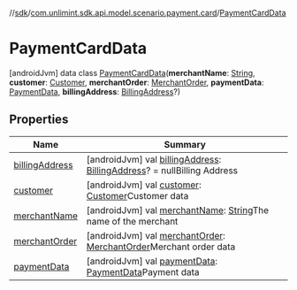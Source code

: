 //[sdk](../../../index.md)/[com.unlimint.sdk.api.model.scenario.payment.card](../index.md)/[PaymentCardData](index.md)



# PaymentCardData  
 [androidJvm] data class [PaymentCardData](index.md)(**merchantName**: [String](https://kotlinlang.org/api/latest/jvm/stdlib/kotlin/-string/index.html), **customer**: [Customer](../../com.unlimint.sdk.api.model/-customer/index.md), **merchantOrder**: [MerchantOrder](../../com.unlimint.sdk.api.model/-merchant-order/index.md), **paymentData**: [PaymentData](../../com.unlimint.sdk.api.model.scenario.payment.common/-payment-data/index.md), **billingAddress**: [BillingAddress](../../com.unlimint.sdk.api.model/-billing-address/index.md)?)   


## Properties  
  
|  Name |  Summary | 
|---|---|
| <a name="com.unlimint.sdk.api.model.scenario.payment.card/PaymentCardData/billingAddress/#/PointingToDeclaration/"></a>[billingAddress](billing-address.md)| <a name="com.unlimint.sdk.api.model.scenario.payment.card/PaymentCardData/billingAddress/#/PointingToDeclaration/"></a> [androidJvm] val [billingAddress](billing-address.md): [BillingAddress](../../com.unlimint.sdk.api.model/-billing-address/index.md)? = nullBilling Address   <br>|
| <a name="com.unlimint.sdk.api.model.scenario.payment.card/PaymentCardData/customer/#/PointingToDeclaration/"></a>[customer](customer.md)| <a name="com.unlimint.sdk.api.model.scenario.payment.card/PaymentCardData/customer/#/PointingToDeclaration/"></a> [androidJvm] val [customer](customer.md): [Customer](../../com.unlimint.sdk.api.model/-customer/index.md)Customer data   <br>|
| <a name="com.unlimint.sdk.api.model.scenario.payment.card/PaymentCardData/merchantName/#/PointingToDeclaration/"></a>[merchantName](merchant-name.md)| <a name="com.unlimint.sdk.api.model.scenario.payment.card/PaymentCardData/merchantName/#/PointingToDeclaration/"></a> [androidJvm] val [merchantName](merchant-name.md): [String](https://kotlinlang.org/api/latest/jvm/stdlib/kotlin/-string/index.html)The name of the merchant   <br>|
| <a name="com.unlimint.sdk.api.model.scenario.payment.card/PaymentCardData/merchantOrder/#/PointingToDeclaration/"></a>[merchantOrder](merchant-order.md)| <a name="com.unlimint.sdk.api.model.scenario.payment.card/PaymentCardData/merchantOrder/#/PointingToDeclaration/"></a> [androidJvm] val [merchantOrder](merchant-order.md): [MerchantOrder](../../com.unlimint.sdk.api.model/-merchant-order/index.md)Merchant order data   <br>|
| <a name="com.unlimint.sdk.api.model.scenario.payment.card/PaymentCardData/paymentData/#/PointingToDeclaration/"></a>[paymentData](payment-data.md)| <a name="com.unlimint.sdk.api.model.scenario.payment.card/PaymentCardData/paymentData/#/PointingToDeclaration/"></a> [androidJvm] val [paymentData](payment-data.md): [PaymentData](../../com.unlimint.sdk.api.model.scenario.payment.common/-payment-data/index.md)Payment data   <br>|


